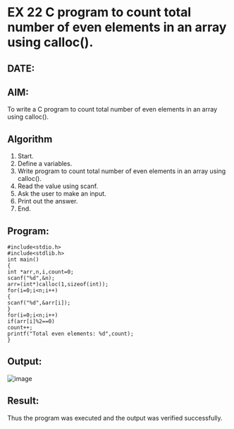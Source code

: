 # EX 22 C program to count total number of even elements in an array using calloc().
## DATE:
## AIM:
To write a C program to count total number of even elements in an array using calloc().

## Algorithm
 
1. Start.
2. Define a variables.
3. Write program to count total number of even elements in an array using calloc().
4. Read the value using scanf.
5. Ask the user to make an input.
6. Print out the answer.
7. End.

   
## Program:
```
#include<stdio.h> 
#include<stdlib.h> 
int main()
{
int *arr,n,i,count=0; 
scanf("%d",&n); 
arr=(int*)calloc(1,sizeof(int)); 
for(i=0;i<n;i++)
{
scanf("%d",&arr[i]);
}
for(i=0;i<n;i++)
if(arr[i]%2==0) 
count++;
printf("Total even elements: %d",count);
}
```

## Output:

![image](https://github.com/user-attachments/assets/528ab721-0973-4c75-9b04-98d0363d9584)

## Result:
Thus the program was executed and the output was verified successfully.
